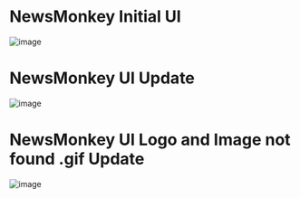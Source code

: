 # NewsMonkey Initial UI
![image](https://github.com/abhiiiman/Full-Stack-WebDev/assets/111262410/7d837786-4d47-4780-b840-d24b002f73e6)
# NewsMonkey UI Update
![image](https://github.com/abhiiiman/Full-Stack-WebDev/assets/111262410/d5a0662e-acef-4a94-ba8b-120b53949bd5)
# NewsMonkey UI Logo and Image not found .gif Update
![image](https://github.com/abhiiiman/Full-Stack-WebDev/assets/111262410/3dcf5ee5-aba5-482a-9d6d-07a74de1b5cb)
